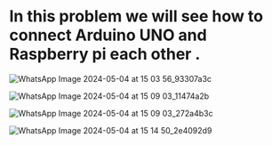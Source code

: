 <h1>In this problem we will see how to connect Arduino UNO and Raspberry pi each other .</h1>





![WhatsApp Image 2024-05-04 at 15 03 56_93307a3c](https://github.com/souravlouha/IOT_2nd_year2023-24/assets/130911872/4376f2d9-404f-4b7f-a994-f20dc0f9763b)

![WhatsApp Image 2024-05-04 at 15 09 03_11474a2b](https://github.com/souravlouha/IOT_2nd_year2023-24/assets/130911872/7df1c002-d8ed-4127-90c9-64e7d5227f68)

![WhatsApp Image 2024-05-04 at 15 09 03_272a4b3c](https://github.com/souravlouha/IOT_2nd_year2023-24/assets/130911872/df3fdf30-624f-4434-94d7-6a75468ab60d)



![WhatsApp Image 2024-05-04 at 15 14 50_2e4092d9](https://github.com/souravlouha/IOT_2nd_year2023-24/assets/130911872/de4160cd-e7e5-461a-b088-98a223ef8465)













